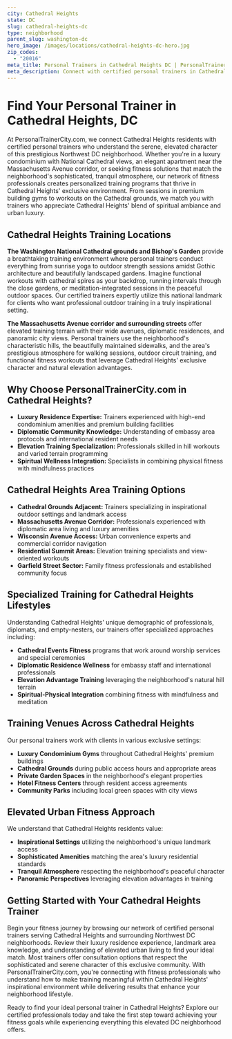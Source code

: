 ```yaml
---
city: Cathedral Heights
state: DC
slug: cathedral-heights-dc
type: neighborhood
parent_slug: washington-dc
hero_image: /images/locations/cathedral-heights-dc-hero.jpg
zip_codes:
  - "20016"
meta_title: Personal Trainers in Cathedral Heights DC | PersonalTrainerCity.com
meta_description: Connect with certified personal trainers in Cathedral Heights. Find fitness coaches for National Cathedral area living, luxury apartment gyms, and Massachusetts Avenue workouts.
---
```


# Find Your Personal Trainer in Cathedral Heights, DC

At PersonalTrainerCity.com, we connect Cathedral Heights residents with certified personal trainers who understand the serene, elevated character of this prestigious Northwest DC neighborhood. Whether you're in a luxury condominium with National Cathedral views, an elegant apartment near the Massachusetts Avenue corridor, or seeking fitness solutions that match the neighborhood's sophisticated, tranquil atmosphere, our network of fitness professionals creates personalized training programs that thrive in Cathedral Heights' exclusive environment. From sessions in premium building gyms to workouts on the Cathedral grounds, we match you with trainers who appreciate Cathedral Heights' blend of spiritual ambiance and urban luxury.

## Cathedral Heights Training Locations

**The Washington National Cathedral grounds and Bishop's Garden** provide a breathtaking training environment where personal trainers conduct everything from sunrise yoga to outdoor strength sessions amidst Gothic architecture and beautifully landscaped gardens. Imagine functional workouts with cathedral spires as your backdrop, running intervals through the close gardens, or meditation-integrated sessions in the peaceful outdoor spaces. Our certified trainers expertly utilize this national landmark for clients who want professional outdoor training in a truly inspirational setting.

**The Massachusetts Avenue corridor and surrounding streets** offer elevated training terrain with their wide avenues, diplomatic residences, and panoramic city views. Personal trainers use the neighborhood's characteristic hills, the beautifully maintained sidewalks, and the area's prestigious atmosphere for walking sessions, outdoor circuit training, and functional fitness workouts that leverage Cathedral Heights' exclusive character and natural elevation advantages.

## Why Choose PersonalTrainerCity.com in Cathedral Heights?

*   **Luxury Residence Expertise:** Trainers experienced with high-end condominium amenities and premium building facilities
*   **Diplomatic Community Knowledge:** Understanding of embassy area protocols and international resident needs
*   **Elevation Training Specialization:** Professionals skilled in hill workouts and varied terrain programming
*   **Spiritual Wellness Integration:** Specialists in combining physical fitness with mindfulness practices

## Cathedral Heights Area Training Options

- **Cathedral Grounds Adjacent:** Trainers specializing in inspirational outdoor settings and landmark access
- **Massachusetts Avenue Corridor:** Professionals experienced with diplomatic area living and luxury amenities
- **Wisconsin Avenue Access:** Urban convenience experts and commercial corridor navigation
- **Residential Summit Areas:** Elevation training specialists and view-oriented workouts
- **Garfield Street Sector:** Family fitness professionals and established community focus

## Specialized Training for Cathedral Heights Lifestyles

Understanding Cathedral Heights' unique demographic of professionals, diplomats, and empty-nesters, our trainers offer specialized approaches including:

*   **Cathedral Events Fitness** programs that work around worship services and special ceremonies
*   **Diplomatic Residence Wellness** for embassy staff and international professionals
*   **Elevation Advantage Training** leveraging the neighborhood's natural hill terrain
*   **Spiritual-Physical Integration** combining fitness with mindfulness and meditation

## Training Venues Across Cathedral Heights

Our personal trainers work with clients in various exclusive settings:
- **Luxury Condominium Gyms** throughout Cathedral Heights' premium buildings
- **Cathedral Grounds** during public access hours and appropriate areas
- **Private Garden Spaces** in the neighborhood's elegant properties
- **Hotel Fitness Centers** through resident access agreements
- **Community Parks** including local green spaces with city views

## Elevated Urban Fitness Approach

We understand that Cathedral Heights residents value:
- **Inspirational Settings** utilizing the neighborhood's unique landmark access
- **Sophisticated Amenities** matching the area's luxury residential standards
- **Tranquil Atmosphere** respecting the neighborhood's peaceful character
- **Panoramic Perspectives** leveraging elevation advantages in training

## Getting Started with Your Cathedral Heights Trainer

Begin your fitness journey by browsing our network of certified personal trainers serving Cathedral Heights and surrounding Northwest DC neighborhoods. Review their luxury residence experience, landmark area knowledge, and understanding of elevated urban living to find your ideal match. Most trainers offer consultation options that respect the sophisticated and serene character of this exclusive community. With PersonalTrainerCity.com, you're connecting with fitness professionals who understand how to make training meaningful within Cathedral Heights' inspirational environment while delivering results that enhance your neighborhood lifestyle.

Ready to find your ideal personal trainer in Cathedral Heights? Explore our certified professionals today and take the first step toward achieving your fitness goals while experiencing everything this elevated DC neighborhood offers.